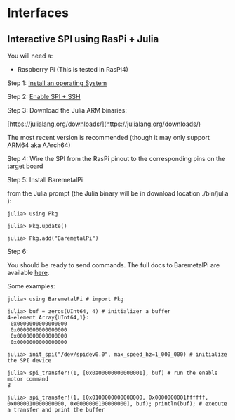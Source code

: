 # Interfaces

## Interactive SPI using RasPi + Julia

You will need a:
- Raspberry Pi (This is tested in RasPi4)

Step 1:
[Install an operating System](https://www.raspberrypi.org/documentation/installation/installing-images/)

Step 2:
[Enable SPI + SSH](https://www.raspberrypi-spy.co.uk/2014/08/enabling-the-spi-interface-on-the-raspberry-pi/)

Step 3:
Download the Julia ARM binaries:

[https://julialang.org/downloads/](https://julialang.org/downloads/)

The most recent version is recommended (though it may only support ARM64 aka AArch64)

Step 4:
Wire the SPI from the RasPi pinout to the corresponding pins on the target board

Step 5:
Install BaremetalPi

from the Julia prompt (the Julia binary will be in download location ./bin/julia ):

```
julia> using Pkg

julia> Pkg.update()

julia> Pkg.add("BaremetalPi")
```

Step 6:

You should be ready to send commands. The full docs to BaremetalPi are available [here](https://github.com/ronisbr/BaremetalPi.jl).

Some examples:

```
julia> using BaremetalPi # import Pkg

julia> buf = zeros(UInt64, 4) # initializer a buffer
4-element Array{UInt64,1}:
 0x0000000000000000
 0x0000000000000000
 0x0000000000000000
 0x0000000000000000

julia> init_spi("/dev/spidev0.0", max_speed_hz=1_000_000) # initialize the SPI device

julia> spi_transfer!(1, [0x0a00000000000001], buf) # run the enable motor command
8

julia> spi_transfer!(1, [0x0100000000000000, 0x0000000001ffffff, 0x0000010000000000, 0x0000000100000000], buf); println(buf); # execute a transfer and print the buffer
```

